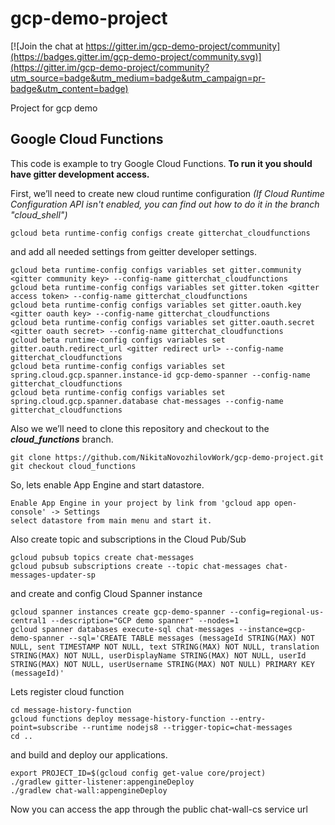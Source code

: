 # gcp-demo-project

[![Join the chat at https://gitter.im/gcp-demo-project/community](https://badges.gitter.im/gcp-demo-project/community.svg)](https://gitter.im/gcp-demo-project/community?utm_source=badge&utm_medium=badge&utm_campaign=pr-badge&utm_content=badge)

Project for gcp demo

## Google Cloud Functions
This code is example to try Google Cloud Functions. **To run it you should have gitter development access.**

First, we’ll need to create new cloud runtime configuration *(If Cloud Runtime Configuration API isn't enabled, you can find out how to do it in the branch "cloud_shell")*
```
gcloud beta runtime-config configs create gitterchat_cloudfunctions
```
and add all needed settings from geitter developer settings.
```
gcloud beta runtime-config configs variables set gitter.community <gitter community key> --config-name gitterchat_cloudfunctions
gcloud beta runtime-config configs variables set gitter.token <gitter access token> --config-name gitterchat_cloudfunctions
gcloud beta runtime-config configs variables set gitter.oauth.key <gitter oauth key> --config-name gitterchat_cloudfunctions
gcloud beta runtime-config configs variables set gitter.oauth.secret <gitter oauth secret> --config-name gitterchat_cloudfunctions
gcloud beta runtime-config configs variables set gitter.oauth.redirect_url <gitter redirect url> --config-name gitterchat_cloudfunctions
gcloud beta runtime-config configs variables set spring.cloud.gcp.spanner.instance-id gcp-demo-spanner --config-name gitterchat_cloudfunctions
gcloud beta runtime-config configs variables set spring.cloud.gcp.spanner.database chat-messages --config-name gitterchat_cloudfunctions
```

Also we we’ll need to clone this repository and checkout to the ***cloud_functions*** branch.
```
git clone https://github.com/NikitaNovozhilovWork/gcp-demo-project.git
git checkout cloud_functions
```

So, lets enable App Engine and start datastore.
```
Enable App Engine in your project by link from 'gcloud app open-console' -> Settings
select datastore from main menu and start it.
```

Also create topic and subscriptions in the Cloud Pub/Sub
```
gcloud pubsub topics create chat-messages
gcloud pubsub subscriptions create --topic chat-messages chat-messages-updater-sp
```

and create and config Cloud Spanner instance
```
gcloud spanner instances create gcp-demo-spanner --config=regional-us-central1 --description="GCP demo spanner" --nodes=1
gcloud spanner databases execute-sql chat-messages --instance=gcp-demo-spanner --sql='CREATE TABLE messages (messageId STRING(MAX) NOT NULL, sent TIMESTAMP NOT NULL, text STRING(MAX) NOT NULL, translation STRING(MAX) NOT NULL, userDisplayName STRING(MAX) NOT NULL, userId STRING(MAX) NOT NULL, userUsername STRING(MAX) NOT NULL) PRIMARY KEY (messageId)'
```

Lets register cloud function
```
cd message-history-function
gcloud functions deploy message-history-function --entry-point=subscribe --runtime nodejs8 --trigger-topic=chat-messages
cd ..
```

and build and deploy our applications.
```
export PROJECT_ID=$(gcloud config get-value core/project)
./gradlew gitter-listener:appengineDeploy
./gradlew chat-wall:appengineDeploy
```

Now you can access the app through the public chat-wall-cs service url